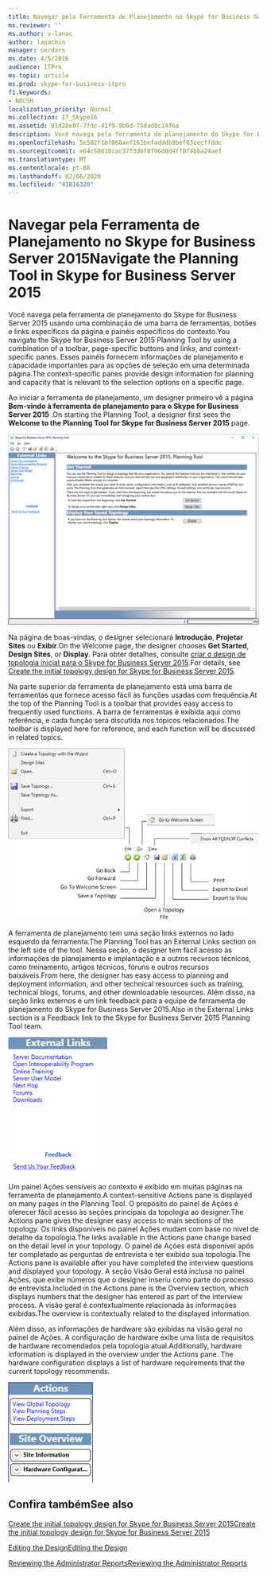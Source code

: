 ```yaml
---
title: Navegar pela Ferramenta de Planejamento no Skype for Business Server 2015
ms.reviewer: ''
ms.author: v-lanac
author: lanachin
manager: serdars
ms.date: 4/5/2016
audience: ITPro
ms.topic: article
ms.prod: skype-for-business-itpro
f1.keywords:
- NOCSH
localization_priority: Normal
ms.collection: IT_Skype16
ms.assetid: 01d28e07-7fdc-41f9-9b6d-75dad8c14f6a
description: Você navega pela ferramenta de planejamento do Skype for Business Server 2015 usando uma combinação de uma barra de ferramentas, botões e links específicos da página e painéis específicos do contexto. Esses painéis fornecem informações de planejamento e capacidade importantes para as opções de seleção em uma determinada página.
ms.openlocfilehash: 5e502f1bf068aef162befadddb9bef63cecffddc
ms.sourcegitcommit: e64c50818cac37f3d6f0f96d0d4ff0f4bba24aef
ms.translationtype: MT
ms.contentlocale: pt-BR
ms.lasthandoff: 02/06/2020
ms.locfileid: "41816320"
---
```

# <a name="navigate-the-planning-tool-in-skype-for-business-server-2015"></a><span data-ttu-id="915bf-104">Navegar pela Ferramenta de Planejamento no Skype for Business Server 2015</span><span class="sxs-lookup"><span data-stu-id="915bf-104">Navigate the Planning Tool in Skype for Business Server 2015</span></span>

<span data-ttu-id="915bf-105">Você navega pela ferramenta de planejamento do Skype for Business Server 2015 usando uma combinação de uma barra de ferramentas, botões e links específicos da página e painéis específicos do contexto.</span><span class="sxs-lookup"><span data-stu-id="915bf-105">You navigate the Skype for Business Server 2015 Planning Tool by using a combination of a toolbar, page-specific buttons and links, and context-specific panes.</span></span> <span data-ttu-id="915bf-106">Esses painéis fornecem informações de planejamento e capacidade importantes para as opções de seleção em uma determinada página.</span><span class="sxs-lookup"><span data-stu-id="915bf-106">The context-specific panes provide design information for planning and capacity that is relevant to the selection options on a specific page.</span></span>

<span data-ttu-id="915bf-107">Ao iniciar a ferramenta de planejamento, um designer primeiro vê a página **Bem-vindo à ferramenta de planejamento para o Skype for Business Server 2015** .</span><span class="sxs-lookup"><span data-stu-id="915bf-107">On starting the Planning Tool, a designer first sees the **Welcome to the Planning Tool for Skype for Business Server 2015** page.</span></span>

![Página de boas-vindas ferramenta de planejamento](../../media/Planning_Tool_Welcome.png)

<span data-ttu-id="915bf-109">Na página de boas-vindas, o designer selecionará **Introdução**, **Projetar Sites** ou **Exibir**.</span><span class="sxs-lookup"><span data-stu-id="915bf-109">On the Welcome page, the designer chooses **Get Started**, **Design Sites**, or **Display**.</span></span> <span data-ttu-id="915bf-110">Para obter detalhes, consulte [criar o design de topologia inicial para o Skype for Business Server 2015](create-the-initial-design.md).</span><span class="sxs-lookup"><span data-stu-id="915bf-110">For details, see [Create the initial topology design for Skype for Business Server 2015](create-the-initial-design.md).</span></span>

<span data-ttu-id="915bf-111">Na parte superior da ferramenta de planejamento está uma barra de ferramentas que fornece acesso fácil às funções usadas com frequência.</span><span class="sxs-lookup"><span data-stu-id="915bf-111">At the top of the Planning Tool is a toolbar that provides easy access to frequently used functions.</span></span> <span data-ttu-id="915bf-112">A barra de ferramentas é exibida aqui como referência, e cada função será discutida nos tópicos relacionados.</span><span class="sxs-lookup"><span data-stu-id="915bf-112">The toolbar is displayed here for reference, and each function will be discussed in related topics.</span></span>

![Barra de ferramentas da ferramenta de planejamento](../../media/Planning_Tool_Toolbar_Annotated.jpg)

<span data-ttu-id="915bf-114">A ferramenta de planejamento tem uma seção links externos no lado esquerdo da ferramenta.</span><span class="sxs-lookup"><span data-stu-id="915bf-114">The Planning Tool has an External Links section on the left side of the tool.</span></span> <span data-ttu-id="915bf-115">Nessa seção, o designer tem fácil acesso às informações de planejamento e implantação e a outros recursos técnicos, como treinamento, artigos técnicos, fóruns e outros recursos baixáveis.</span><span class="sxs-lookup"><span data-stu-id="915bf-115">From here, the designer has easy access to planning and deployment information, and other technical resources such as training, technical blogs, forums, and other downloadable resources.</span></span> <span data-ttu-id="915bf-116">Além disso, na seção links externos é um link feedback para a equipe de ferramenta de planejamento do Skype for Business Server 2015.</span><span class="sxs-lookup"><span data-stu-id="915bf-116">Also in the External Links section is a Feedback link to the Skype for Business Server 2015 Planning Tool team.</span></span>

![Caixa de diálogo links externos da ferramenta de planejamento](../../media/Planning_Tool_External_Links_Dialog.jpg)

<span data-ttu-id="915bf-118">Um painel Ações sensíveis ao contexto é exibido em muitas páginas na ferramenta de planejamento.</span><span class="sxs-lookup"><span data-stu-id="915bf-118">A context-sensitive Actions pane is displayed on many pages in the Planning Tool.</span></span> <span data-ttu-id="915bf-119">O propósito do painel de Ações é oferecer fácil acesso às seções principais da topologia ao designer.</span><span class="sxs-lookup"><span data-stu-id="915bf-119">The Actions pane gives the designer easy access to main sections of the topology.</span></span> <span data-ttu-id="915bf-120">Os links disponíveis no painel Ações mudam com base no nível de detalhe da topologia.</span><span class="sxs-lookup"><span data-stu-id="915bf-120">The links available in the Actions pane change based on the detail level in your topology.</span></span> <span data-ttu-id="915bf-121">O painel de Ações está disponível após ter completado as perguntas de entrevista e ter exibido sua topologia.</span><span class="sxs-lookup"><span data-stu-id="915bf-121">The Actions pane is available after you have completed the interview questions and displayed your topology.</span></span> <span data-ttu-id="915bf-122">A seção Visão Geral está inclusa no painel Ações, que exibe números que o designer inseriu como parte do processo de entrevista.</span><span class="sxs-lookup"><span data-stu-id="915bf-122">Included in the Actions pane is the Overview section, which displays numbers that the designer has entered as part of the interview process.</span></span> <span data-ttu-id="915bf-123">A visão geral é contextualmente relacionada às informações exibidas.</span><span class="sxs-lookup"><span data-stu-id="915bf-123">The overview is contextually related to the displayed information.</span></span>

<span data-ttu-id="915bf-p107">Além disso, as informações de hardware são exibidas na visão geral no painel de Ações. A configuração de hardware exibe uma lista de requisitos de hardware recomendados pela topologia atual.</span><span class="sxs-lookup"><span data-stu-id="915bf-p107">Additionally, hardware information is displayed in the overview under the Actions pane. The hardware configuration displays a list of hardware requirements that the current topology recommends.</span></span>

![Painel ações da ferramenta de planejamento](../../media/Planning_Tool_Actions_Pane.jpg)

## <a name="see-also"></a><span data-ttu-id="915bf-127">Confira também</span><span class="sxs-lookup"><span data-stu-id="915bf-127">See also</span></span>

[<span data-ttu-id="915bf-128">Create the initial topology design for Skype for Business Server 2015</span><span class="sxs-lookup"><span data-stu-id="915bf-128">Create the initial topology design for Skype for Business Server 2015</span></span>](create-the-initial-design.md)

[<span data-ttu-id="915bf-129">Editing the Design</span><span class="sxs-lookup"><span data-stu-id="915bf-129">Editing the Design</span></span>](https://technet.microsoft.com/library/08f639ba-0e5f-4ae7-9191-c3d96c25b169.aspx)

[<span data-ttu-id="915bf-130">Reviewing the Administrator Reports</span><span class="sxs-lookup"><span data-stu-id="915bf-130">Reviewing the Administrator Reports</span></span>](https://technet.microsoft.com/library/1dee56a9-a033-4201-9765-e3469bd7d3e3.aspx)

